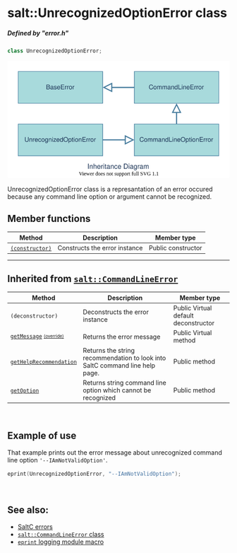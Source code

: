 # salt::UnrecognizedOptionError class
##### Defined by "error.h"
```cpp
class UnrecognizedOptionError;
```
![UnrecognizedOptionError Inheritance](../../../__assets__/errors/UnrecognizedOptionError/inheritance.drawio.svg)

UnrecognizedOptionError class is a represantation of an error occured because any command line option or argument cannot be recognized.
<br>

## Member functions
| Method | Description | Member type |
|--------|-------------|------------------|
| [`(constructor)`](constructor.md) | Constructs the error instance | Public constructor |
_______________________________________________________________________________
## Inherited from [`salt::CommandLineError`](../CommandLineError/README.md)
| Method | Description | Member type |
|--------|-------------|------------------|
| `(deconstructor)` | Deconstructs the error instance | Public Virtual default deconstructor |
| [`getMessage`](../BaseError/getMessage.md) <sub><sup>[(override)](getMessage.md)</sup></sub> | Returns the error message | Public Virtual method |
| [`getHelpRecommendation`](../CommandLineError/getHelpRecommendation.md) | Returns the string recommendation to look into SaltC command line help page. | Public method |
| [`getOption`](../CommandLineOptionError/getOption.md) | Returns string command line option which cannot be recognized | Public method |
<br>

## Example of use
That example prints out the error message about unrecognized command line option `'--IAmNotValidOption'`.
```cpp
eprint(UnrecognizedOptionError, "--IAmNotValidOption");
```
<br>

## See also:
+ [SaltC errors](../README.md)
+ [`salt::CommandLineError` class](../CommandLineError/README.md)
+ [`eprint` logging module macro](<eprint-link-placeholder>)